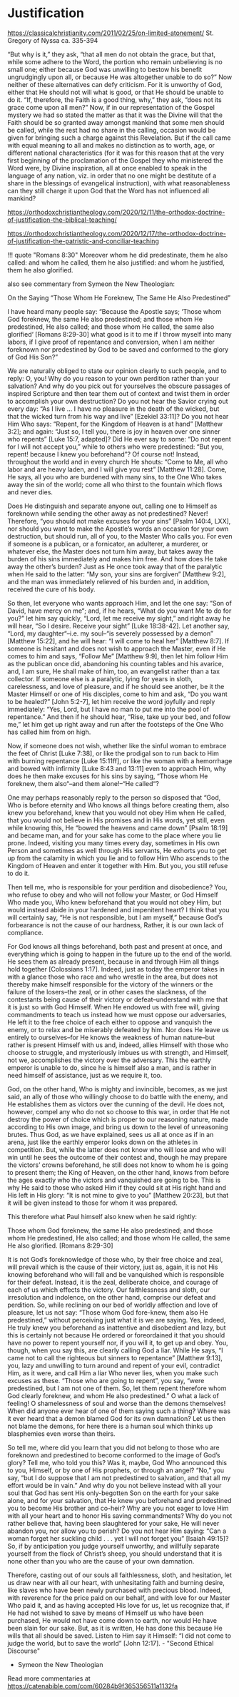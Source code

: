 # Justification


https://classicalchristianity.com/2011/02/25/on-limited-atonement/
St. Gregory of Nyssa ca. 335-394

“But why is it,” they ask, “that all men do not obtain the grace, but that, while some adhere to the Word, the portion who remain unbelieving is no small one; either because God was unwilling to bestow his benefit ungrudgingly upon all, or because He was altogether unable to do so?” Now neither of these alternatives can defy criticism. For it is unworthy of God, either that He should not will what is good, or that He should be unable to do it. “If, therefore, the Faith is a good thing, why,” they ask, “does not its grace come upon all men?” Now, if in our representation of the Gospel mystery we had so stated the matter as that it was the Divine will that the Faith should be so granted away amongst mankind that some men should be called, while the rest had no share in the calling, occasion would be given for bringing such a charge against this Revelation. But if the call came with equal meaning to all and makes no distinction as to worth, age, or different national characteristics (for it was for this reason that at the very first beginning of the proclamation of the Gospel they who ministered the Word were, by Divine inspiration, all at once enabled to speak in the language of any nation, viz. in order that no one might be destitute of a share in the blessings of evangelical instruction), with what reasonableness can they still charge it upon God that the Word has not influenced all mankind? 






https://orthodoxchristiantheology.com/2020/12/11/the-orthodox-doctrine-of-justification-the-biblical-teaching/

https://orthodoxchristiantheology.com/2020/12/17/the-orthodox-doctrine-of-justification-the-patristic-and-conciliar-teaching


!!! quote "Romans 8:30"
    Moreover whom he did predestinate, them he also called: and whom he called, them he also justified: and whom he justified, them he also glorified.

also see commentary from Symeon the New Theologian:



On the Saying “Those Whom He Foreknew, The Same He Also Predestined” 

I have heard many people say: “Because the Apostle says; ‘Those whom God foreknew, the same He also predestined; and those whom He predestined, He also called; and those whom He called, the same also glorified‘ [Romans 8:29-30] what good is it to me if I throw myself into many labors, if I give proof of repentance and conversion, when I am neither foreknown nor predestined by God to be saved and conformed to the glory of God His Son?”

We are naturally obliged to state our opinion clearly to such people, and to reply: O, you! Why do you reason to your own perdition rather than your salvation? And why do you pick out for yourselves the obscure passages of inspired Scripture and then tear them out of context and twist them in order to accomplish your own destruction? Do you not hear the Savior crying out every day: “As I live … I have no pleasure in the death of the wicked, but that the wicked turn from his way and live” [Ezekiel 33:11]? Do you not hear Him Who says: “Repent, for the Kingdom of Heaven is at hand” [Matthew 3:2]; and again: “Just so, I tell you, there is joy in heaven over one sinner who repents” [Luke 15:7, adapted]? Did He ever say to some: “Do not repent for I will not accept you,” while to others who were predestined: “But you, repent! because I knew you beforehand”? Of course not! Instead, throughout the world and in every church He shouts: “Come to Me, all who labor and are heavy laden, and I will give you rest” [Matthew 11:28]. Come, He says, all you who are burdened with many sins, to the One Who takes away the sin of the world; come all who thirst to the fountain which flows and never dies.

Does He distinguish and separate anyone out, calling one to Himself as foreknown while sending the other away as not predestined? Never! Therefore, “you should not make excuses for your sins” [Psalm 140:4, LXX], nor should you want to make the Apostle’s words an occasion for your own destruction, but should run, all of you, to the Master Who calls you. For even if someone is a publican, or a fornicator, an adulterer, a murderer, or whatever else, the Master does not turn him away, but takes away the burden of his sins immediately and makes him free. And how does He take away the other’s burden? Just as He once took away that of the paralytic when He said to the latter: “My son, your sins are forgiven” [Matthew 9:2], and the man was immediately relieved of his burden and, in addition, received the cure of his body.

So then, let everyone who wants approach Him, and let the one say: “Son of David, have mercy on me“; and, if he hears, “What do you want Me to do for you?” let him say quickly, “Lord, let me receive my sight,” and right away he will hear, “So I desire. Receive your sight” [Luke 18:38-42]. Let another say, “Lord, my daughter“–i.e. my soul–“is severely possessed by a demon” [Matthew 15:22], and he will hear: “I will come to heal her” [Matthew 8:7]. If someone is hesitant and does not wish to approach the Master, even if He comes to him and says, “Follow Me” [Matthew 9:9], then let him follow Him as the publican once did, abandoning his counting tables and his avarice, and, I am sure, He shall make of him, too, an evangelist rather than a tax collector. If someone else is a paralytic, lying for years in sloth, carelessness, and love of pleasure, and if he should see another, be it the Master Himself or one of His disciples, come to him and ask, “Do you want to be healed?” [John 5:2-7], let him receive the word joyfully and reply immediately: “Yes, Lord, but I have no man to put me into the pool of repentance.” And then if he should hear, “Rise, take up your bed, and follow me,” let him get up right away and run after the footsteps of the One Who has called him from on high.

Now, if someone does not wish, whether like the sinful woman to embrace the feet of Christ [Luke 7:38], or like the prodigal son to run back to Him with burning repentance [Luke 15:11ff], or like the woman with a hemorrhage and bowed with infirmity [Luke 8:43 and 13:11] even to approach Him, why does he then make excuses for his sins by saying, “Those whom He foreknew, them also“–and them alone!–“He called“?

One may perhaps reasonably reply to the person so disposed that “God, Who is before eternity and Who knows all things before creating them, also knew you beforehand, knew that you would not obey Him when He called, that you would not believe in His promises and in His words, yet still, even while knowing this, He “bowed the heavens and came down” [Psalm 18:19] and became man, and for your sake has come to the place where you lie prone. Indeed, visiting you many times every day, sometimes in His own Person and sometimes as well through His servants, He exhorts you to get up from the calamity in which you lie and to follow Him Who ascends to the Kingdom of Heaven and enter it together with Him. But you, you still refuse to do it.

Then tell me, who is responsible for your perdition and disobedience? You, who refuse to obey and who will not follow your Master, or God Himself Who made you, Who knew beforehand that you would not obey Him, but would instead abide in your hardened and impenitent heart? I think that you will certainly say, “He is not responsible, but I am myself,” because God’s forbearance is not the cause of our hardness, Rather, it is our own lack of compliance.

For God knows all things beforehand, both past and present at once, and everything which is going to happen in the future up to the end of the world. He sees them as already present, because in and through Him all things hold together [Colossians 1:17]. Indeed, just as today the emperor takes in with a glance those who race and who wrestle in the area, but does not thereby make himself responsible for the victory of the winners or the failure of the losers–the zeal, or in other cases the slackness, of the contestants being cause of their victory or defeat–understand with me that it is just so with God Himself. When He endowed us with free will, giving commandments to teach us instead how we must oppose our adversaries, He left it to the free choice of each either to oppose and vanquish the enemy, or to relax and be miserably defeated by him. Nor does He leave us entirely to ourselves–for He knows the weakness of human nature–but rather is present Himself with us and, indeed, allies Himself with those who choose to struggle, and mysteriously imbues us with strength, and Himself, not we, accomplishes the victory over the adversary. This the earthly emperor is unable to do, since he is himself also a man, and is rather in need himself of assistance, just as we require it, too.

God, on the other hand, Who is mighty and invincible, becomes, as we just said, an ally of those who willingly choose to do battle with the enemy, and He establishes them as victors over the cunning of the devil. He does not, however, compel any who do not so choose to this war, in order that He not destroy the power of choice which is proper to our reasoning nature, made according to His own image, and bring us down to the level of unreasoning brutes. Thus God, as we have explained, sees us all at once as if in an arena, just like the earthly emperor looks down on the athletes in competition. But, while the latter does not know who will lose and who will win until he sees the outcome of their contest and, though he may prepare the victors’ crowns beforehand, he still does not know to whom he is going to present them; the King of Heaven, on the other hand, knows from before the ages exactly who the victors and vanquished are going to be. This is why He said to those who asked Him if they could sit at His right hand and His left in His glory: “It is not mine to give to you” [Matthew 20:23], but that it will be given instead to those for whom it was prepared.

This therefore what Paul himself also knew when he said rightly:

Those whom God foreknew, the same He also predestined; and those whom He predestined, He also called; and those whom He called, the same He also glorified. [Romans 8:29-30]

It is not God’s foreknowledge of those who, by their free choice and zeal, will prevail which is the cause of their victory, just as, again, it is not His knowing beforehand who will fall and be vanquished which is responsible for their defeat. Instead, it is the zeal, deliberate choice, and courage of each of us which effects the victory. Our faithlessness and sloth, our irresolution and indolence, on the other hand, comprise our defeat and perdition. So, while reclining on our bed of worldly affection and love of pleasure, let us not say: “Those whom God fore-knew, them also He predestined,” without perceiving just what it is we are saying. Yes, indeed, He truly knew you beforehand as inattentive and disobedient and lazy, but this is certainly not because He ordered or foreordained it that you should have no power to repent yourself nor, if you will it, to get up and obey. You, though, when you say this, are clearly calling God a liar. While He says, “I came not to call the righteous but sinners to repentance” [Matthew 9:13], you, lazy and unwilling to turn around and repent of your evil, contradict Him, as it were, and call Him a liar Who never lies, when you make such excuses as these. “Those who are going to repent”, you say, “were predestined, but I am not one of them. So, let them repent therefore whom God clearly foreknew, and whom He also predestined.” O what a lack of feeling! O shamelessness of soul and worse than the demons themselves! When did anyone ever hear of one of them saying such a thing? Where was it ever heard that a demon blamed God for its own damnation? Let us then not blame the demons, for here there is a human soul which thinks up blasphemies even worse than theirs.

So tell me, where did you learn that you did not belong to those who are foreknown and predestined to become conformed to the image of God’s glory? Tell me, who told you this? Was it, maybe, God Who announced this to you, Himself, or by one of His prophets, or through an angel? “No,” you say, “but I do suppose that I am not predestined to salvation, and that all my effort would be in vain.” And why do you not believe instead with all your soul that God has sent His only-begotten Son on the earth for your sake alone, and for your salvation, that He knew you beforehand and predestined you to become His brother and co-heir? Why are you not eager to love Him with all your heart and to honor His saving commandments? Why do you not rather believe that, having been slaughtered for your sake, He will never abandon you, nor allow you to perish? Do you not hear Him saying: “Can a woman forget her suckling child . . . yet I will not forget you” [Isaiah 49:15]? So, if by anticipation you judge yourself unworthy, and willfully separate yourself from the flock of Christ’s sheep, you should understand that it is none other than you who are the cause of your own damnation.

Therefore, casting out of our souls all faithlessness, sloth, and hesitation, let us draw near with all our heart, with unhesitating faith and burning desire, like slaves who have been newly purchased with precious blood. Indeed, with reverence for the price paid on our behalf, and with love for our Master Who paid it, and as having accepted His love for us, let us recognize that, if He had not wished to save by means of Himself us who have been purchased, He would not have come down to earth, nor would He have been slain for our sake. But, as it is written, He has done this because He wills that all should be saved. Listen to Him say it Himself: “I did not come to judge the world, but to save the world” [John 12:17]. - "Second Ethical Discourse"

- Symeon the New Theologian

Read more commentaries at https://catenabible.com/com/60284b9f365356511a1132fa
